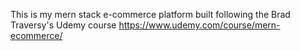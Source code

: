 This is my mern stack e-commerce platform built following the Brad Traversy's Udemy course
https://www.udemy.com/course/mern-ecommerce/